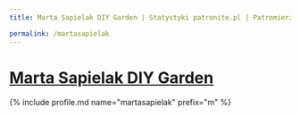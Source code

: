 ```yaml
---
title: Marta Sapielak DIY Garden | Statystyki patronite.pl | Patromierz

permalink: /martasapielak
---
```


# [Marta Sapielak DIY Garden](https://patronite.pl/martasapielak)

{% include profile.md name="martasapielak" prefix="m" %}
